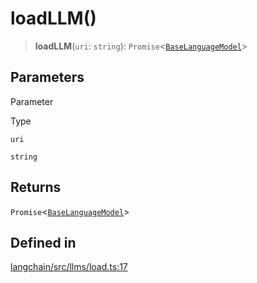 loadLLM()
=========

> **loadLLM**(`uri`: `string`): `Promise`<[`BaseLanguageModel`](/docs/api/base_language/classes/BaseLanguageModel)\>

Parameters[​](#parameters "Direct link to Parameters")
------------------------------------------------------

Parameter

Type

`uri`

`string`

Returns[​](#returns "Direct link to Returns")
---------------------------------------------

`Promise`<[`BaseLanguageModel`](/docs/api/base_language/classes/BaseLanguageModel)\>

Defined in[​](#defined-in "Direct link to Defined in")
------------------------------------------------------

[langchain/src/llms/load.ts:17](https://github.com/hwchase17/langchainjs/blob/46e1734/langchain/src/llms/load.ts#L17)